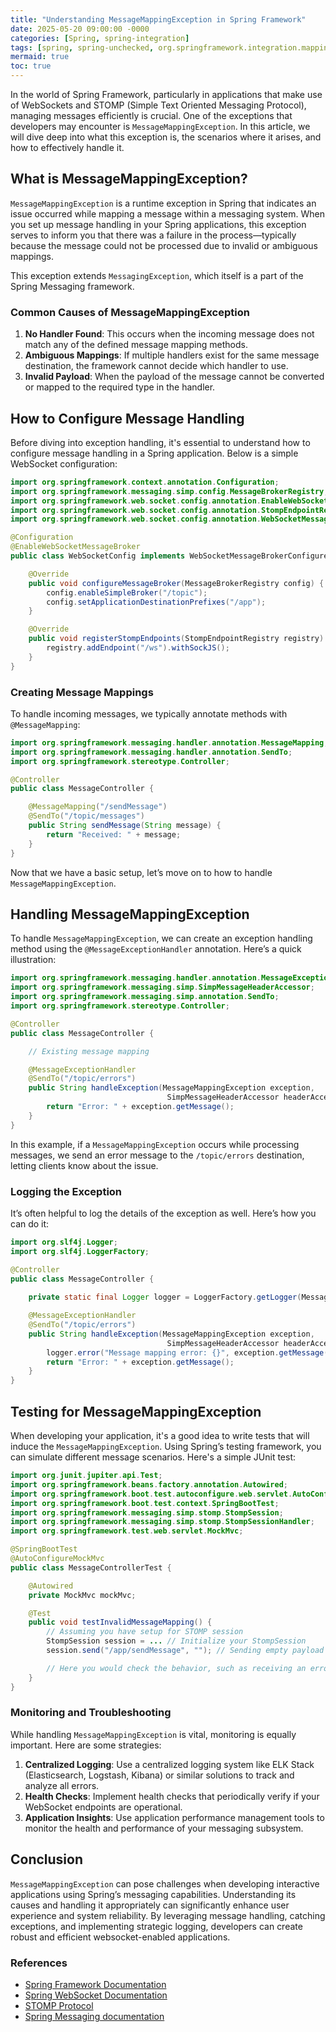 ```yaml
---
title: "Understanding MessageMappingException in Spring Framework"
date: 2025-05-20 09:00:00 -0000
categories: [Spring, spring-integration]
tags: [spring, spring-unchecked, org.springframework.integration.mapping]
mermaid: true
toc: true
---
```



In the world of Spring Framework, particularly in applications that make use of WebSockets and STOMP (Simple Text Oriented Messaging Protocol), managing messages efficiently is crucial. One of the exceptions that developers may encounter is `MessageMappingException`. In this article, we will dive deep into what this exception is, the scenarios where it arises, and how to effectively handle it. 

## What is MessageMappingException?

`MessageMappingException` is a runtime exception in Spring that indicates an issue occurred while mapping a message within a messaging system. When you set up message handling in your Spring applications, this exception serves to inform you that there was a failure in the process—typically because the message could not be processed due to invalid or ambiguous mappings.

This exception extends `MessagingException`, which itself is a part of the Spring Messaging framework. 

### Common Causes of MessageMappingException

1. **No Handler Found**: This occurs when the incoming message does not match any of the defined message mapping methods.
2. **Ambiguous Mappings**: If multiple handlers exist for the same message destination, the framework cannot decide which handler to use.
3. **Invalid Payload**: When the payload of the message cannot be converted or mapped to the required type in the handler.

## How to Configure Message Handling

Before diving into exception handling, it's essential to understand how to configure message handling in a Spring application. Below is a simple WebSocket configuration:

```java
import org.springframework.context.annotation.Configuration;
import org.springframework.messaging.simp.config.MessageBrokerRegistry;
import org.springframework.web.socket.config.annotation.EnableWebSocketMessageBroker;
import org.springframework.web.socket.config.annotation.StompEndpointRegistry;
import org.springframework.web.socket.config.annotation.WebSocketMessageBrokerConfigurer;

@Configuration
@EnableWebSocketMessageBroker
public class WebSocketConfig implements WebSocketMessageBrokerConfigurer {

    @Override
    public void configureMessageBroker(MessageBrokerRegistry config) {
        config.enableSimpleBroker("/topic");
        config.setApplicationDestinationPrefixes("/app");
    }

    @Override
    public void registerStompEndpoints(StompEndpointRegistry registry) {
        registry.addEndpoint("/ws").withSockJS();
    }
}
```

### Creating Message Mappings

To handle incoming messages, we typically annotate methods with `@MessageMapping`:

```java
import org.springframework.messaging.handler.annotation.MessageMapping;
import org.springframework.messaging.handler.annotation.SendTo;
import org.springframework.stereotype.Controller;

@Controller
public class MessageController {

    @MessageMapping("/sendMessage")
    @SendTo("/topic/messages")
    public String sendMessage(String message) {
        return "Received: " + message;
    }
}
```

Now that we have a basic setup, let’s move on to how to handle `MessageMappingException`.

## Handling MessageMappingException

To handle `MessageMappingException`, we can create an exception handling method using the `@MessageExceptionHandler` annotation. Here’s a quick illustration:

```java
import org.springframework.messaging.handler.annotation.MessageExceptionHandler;
import org.springframework.messaging.simp.SimpMessageHeaderAccessor;
import org.springframework.messaging.simp.annotation.SendTo;
import org.springframework.stereotype.Controller;

@Controller
public class MessageController {

    // Existing message mapping

    @MessageExceptionHandler
    @SendTo("/topic/errors")
    public String handleException(MessageMappingException exception, 
                                   SimpMessageHeaderAccessor headerAccessor) {
        return "Error: " + exception.getMessage();
    }
}
```

In this example, if a `MessageMappingException` occurs while processing messages, we send an error message to the `/topic/errors` destination, letting clients know about the issue.

### Logging the Exception

It’s often helpful to log the details of the exception as well. Here’s how you can do it:

```java
import org.slf4j.Logger;
import org.slf4j.LoggerFactory;

@Controller
public class MessageController {
    
    private static final Logger logger = LoggerFactory.getLogger(MessageController.class);

    @MessageExceptionHandler
    @SendTo("/topic/errors")
    public String handleException(MessageMappingException exception, 
                                   SimpMessageHeaderAccessor headerAccessor) {
        logger.error("Message mapping error: {}", exception.getMessage());
        return "Error: " + exception.getMessage();
    }
}
```

## Testing for MessageMappingException

When developing your application, it's a good idea to write tests that will induce the `MessageMappingException`. Using Spring’s testing framework, you can simulate different message scenarios. Here's a simple JUnit test:

```java
import org.junit.jupiter.api.Test;
import org.springframework.beans.factory.annotation.Autowired;
import org.springframework.boot.test.autoconfigure.web.servlet.AutoConfigureMockMvc;
import org.springframework.boot.test.context.SpringBootTest;
import org.springframework.messaging.simp.stomp.StompSession;
import org.springframework.messaging.simp.stomp.StompSessionHandler;
import org.springframework.test.web.servlet.MockMvc;

@SpringBootTest
@AutoConfigureMockMvc
public class MessageControllerTest {

    @Autowired
    private MockMvc mockMvc;

    @Test
    public void testInvalidMessageMapping() {
        // Assuming you have setup for STOMP session
        StompSession session = ... // Initialize your StompSession
        session.send("/app/sendMessage", ""); // Sending empty payload

        // Here you would check the behavior, such as receiving an error.
    }
}
```

### Monitoring and Troubleshooting

While handling `MessageMappingException` is vital, monitoring is equally important. Here are some strategies:

1. **Centralized Logging**: Use a centralized logging system like ELK Stack (Elasticsearch, Logstash, Kibana) or similar solutions to track and analyze all errors.
2. **Health Checks**: Implement health checks that periodically verify if your WebSocket endpoints are operational.
3. **Application Insights**: Use application performance management tools to monitor the health and performance of your messaging subsystem.

## Conclusion

`MessageMappingException` can pose challenges when developing interactive applications using Spring’s messaging capabilities. Understanding its causes and handling it appropriately can significantly enhance user experience and system reliability. By leveraging message handling, catching exceptions, and implementing strategic logging, developers can create robust and efficient websocket-enabled applications.

### References
- [Spring Framework Documentation](https://spring.io/projects/spring-framework)
- [Spring WebSocket Documentation](https://docs.spring.io/spring-framework/docs/current/reference/html/web.html#websocket)
- [STOMP Protocol](https://stomp.github.io/)
- [Spring Messaging documentation](https://docs.spring.io/spring-framework/docs/current/reference/html/messaging.html)